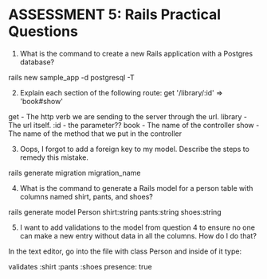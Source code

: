 # ASSESSMENT 5: Rails Practical Questions

1. What is the command to create a new Rails application with a Postgres database?

rails new sample_app -d postgresql -T

2. Explain each section of the following route:  get '/library/:id' => 'book#show'

get - The http verb we are sending to the server through the url.
library - The url itself.
:id - the parameter?? 
book - The name of the controller
show - The name of the method that we put in the controller 

3. Oops, I forgot to add a foreign key to my model. Describe the steps to remedy this mistake.

rails generate migration migration_name



4. What is the command to generate a Rails model for a person table with columns named shirt, pants, and shoes?

rails generate model Person shirt:string pants:string shoes:string



5. I want to add validations to the model from question 4 to ensure no one can make a new entry without data in all the columns. How do I do that?

In the text editor, go into the file with class Person and inside of it type:


validates :shirt :pants :shoes presence: true